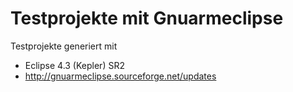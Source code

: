 Testprojekte mit Gnuarmeclipse
==============================

Testprojekte generiert mit
* Eclipse 4.3 (Kepler) SR2
* http://gnuarmeclipse.sourceforge.net/updates
